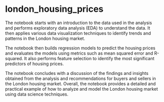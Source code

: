# london_housing_prices

The notebook starts with an introduction to the data used in the analysis and performs exploratory data analysis (EDA) to understand the data. It then applies various data visualization techniques to identify trends and patterns in the London housing market.

The notebook then builds regression models to predict the housing prices and evaluates the models using metrics such as mean squared error and R-squared. It also performs feature selection to identify the most significant predictors of housing prices.

The notebook concludes with a discussion of the findings and insights obtained from the analysis and recommendations for buyers and sellers in the London housing market. Overall, the notebook provides a detailed and practical example of how to analyze and model the London housing market using data science techniques.
